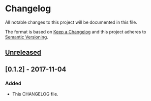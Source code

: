 # Changelog
All notable changes to this project will be documented in this file.

The format is based on [Keep a Changelog](http://keepachangelog.com/en/1.0.0/)
and this project adheres to [Semantic Versioning](http://semver.org/spec/v2.0.0.html).

## [Unreleased]

## [0.1.2] - 2017-11-04
### Added
- This CHANGELOG file.

[Unreleased]: https://github.com/olivierlacan/keep-a-changelog/compare/v0.1.2...HEAD
